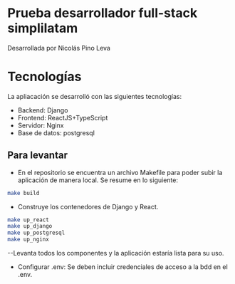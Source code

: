# Prueba desarrollador full-stack simplilatam

Desarrollada por Nicolás Pino Leva

# Tecnologías

La apliacación se desarrolló con las siguientes tecnologías:
- Backend: Django
- Frontend: ReactJS+TypeScript
- Servidor: Nginx
- Base de datos: postgresql


## Para levantar
- En el repositorio se encuentra un archivo Makefile para poder subir la aplicación de manera local. Se resume en lo siguiente:
```bash
make build
```
- Construye los contenedores de Django y React.

```bash
make up_react
make up_django
make up_postgresql
make up_nginx
```
--Levanta todos los componentes y la aplicación estaría lista para su uso.

- Configurar .env: Se deben incluir credenciales de acceso a la bdd en el .env.
